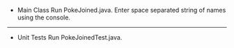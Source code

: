 * Main Class
Run PokeJoined.java.
Enter space separated string of names using the console.

-------------------------------------------------------
* Unit Tests
Run PokeJoinedTest.java.
